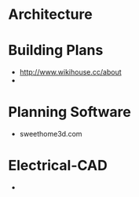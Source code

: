Architecture
===========


Building Plans
==============

+ http://www.wikihouse.cc/about
+

Planning Software
=================

+ sweethome3d.com

Electrical-CAD
==============

+ 
